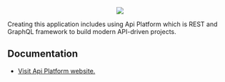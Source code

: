 <p align="center"><img src="https://d1pwix07io15pr.cloudfront.net/vc71be9d739/images/logos/header-logo.svg"></p>

Creating this application includes using Api Platform which is REST and GraphQL framework to build modern API-driven projects.

Documentation
------------

* [Visit Api Platform website.][1]

[1]: https://api-platform.com/
